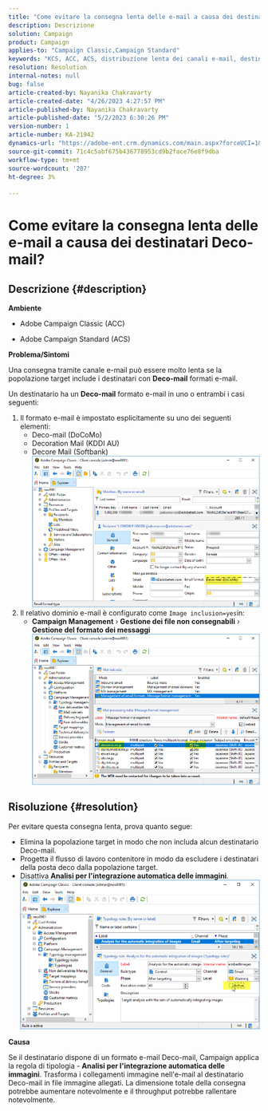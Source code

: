 ```yaml
---
title: "Come evitare la consegna lenta delle e-mail a causa dei destinatari Deco-mail?"
description: Descrizione
solution: Campaign
product: Campaign
applies-to: "Campaign Classic,Campaign Standard"
keywords: "KCS, ACC, ACS, distribuzione lenta dei canali e-mail, destinatario con formato e-mail Deco-mail, Prestazioni, Throughput"
resolution: Resolution
internal-notes: null
bug: false
article-created-by: Nayanika Chakravarty
article-created-date: "4/26/2023 4:27:57 PM"
article-published-by: Nayanika Chakravarty
article-published-date: "5/2/2023 6:30:26 PM"
version-number: 1
article-number: KA-21942
dynamics-url: "https://adobe-ent.crm.dynamics.com/main.aspx?forceUCI=1&pagetype=entityrecord&etn=knowledgearticle&id=b067dd49-4fe4-ed11-a7c7-6045bd006b4b"
source-git-commit: 71c4c5abf675b436778953cd9b2face76e8f9dba
workflow-type: tm+mt
source-wordcount: '207'
ht-degree: 3%

---
```


# Come evitare la consegna lenta delle e-mail a causa dei destinatari Deco-mail?

## Descrizione {#description}


<b>Ambiente</b>

- Adobe Campaign Classic (ACC)

- Adobe Campaign Standard (ACS)

<b>Problema/Sintomi</b>

Una consegna tramite canale e-mail può essere molto lenta se la popolazione target include i destinatari con <b>Deco-mail</b> formati e-mail.

Un destinatario ha un <b>Deco-mail</b> formato e-mail in uno o entrambi i casi seguenti:

1. Il formato e-mail è impostato esplicitamente su uno dei seguenti elementi:
   - Deco-mail (DoCoMo)
   - Decoration Mail (KDDI AU)
   - Decore Mail (Softbank)         ![](assets/___62f0ced0-54e4-ed11-a7c7-6045bd006b4b___.png)
2. Il relativo dominio e-mail è configurato come `Image inclusion=yes`in:
   - <b>Campaign Management</b> › <b>Gestione dei file non consegnabili</b> › <b>Gestione del formato dei messaggi</b>        ![](assets/___6af0ced0-54e4-ed11-a7c7-6045bd006b4b___.png)



## Risoluzione {#resolution}


Per evitare questa consegna lenta, prova quanto segue:

- Elimina la popolazione target in modo che non includa alcun destinatario Deco-mail.
- Progetta il flusso di lavoro contenitore in modo da escludere i destinatari della posta deco dalla popolazione target.
- Disattiva <b>Analisi per l&#39;integrazione automatica delle immagini</b>.    ![](assets/6f31278e-55e4-ed11-a7c7-6045bd006b4b.png)


<b>Causa</b>

Se il destinatario dispone di un formato e-mail Deco-mail, Campaign applica la regola di tipologia - <b>Analisi per l&#39;integrazione automatica delle immagini</b>. Trasforma i collegamenti immagine nell&#39;e-mail al destinatario Deco-mail in file immagine allegati. La dimensione totale della consegna potrebbe aumentare notevolmente e il throughput potrebbe rallentare notevolmente.
